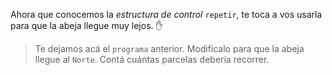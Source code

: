 <gs-attire attire-url="https://raw.githubusercontent.com/MumukiProject/mumuki-guia-gobstones-repeticion-simple-kids/master/assets/attires/config.json"> </gs-attire> <gs-toolbox toolbox-url="https://raw.githubusercontent.com/MumukiProject/mumuki-guia-gobstones-repeticion-simple-kids/master/assets/toolbox_1553708780521.xml"></gs-toolbox>

Ahora que conocemos la _estructura de control_ `repetir`, te toca a vos usarla para que la abeja llegue muy lejos. :raised_hand:

> Te dejamos acá el `programa` anterior. Modificalo para que la abeja llegue al `Norte`. Contá cuántas parcelas debería recorrer. 


